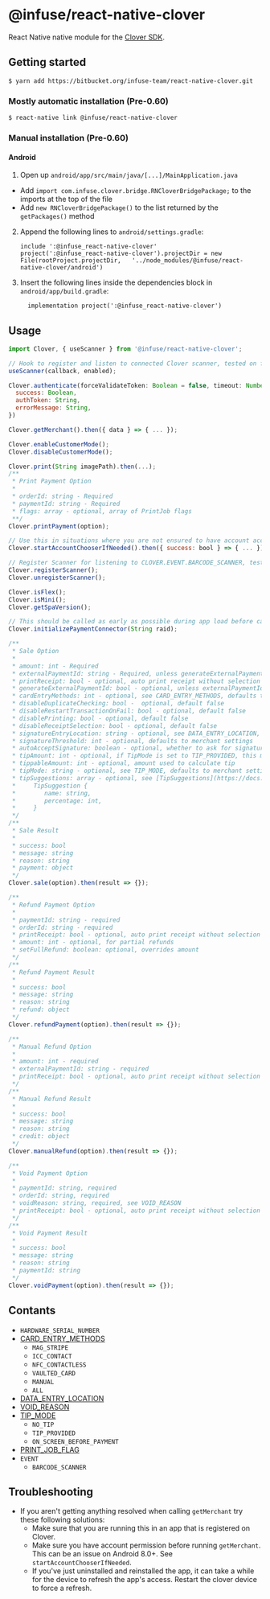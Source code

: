 
# @​infuse/react-native-clover

React Native native module for the [Clover SDK](https://github.com/clover/clover-android-sdk).

## Getting started

`$ yarn add https://bitbucket.org/infuse-team/react-native-clover.git`

### Mostly automatic installation (Pre-0.60)

`$ react-native link @infuse/react-native-clover`

### Manual installation (Pre-0.60)

#### Android

1. Open up `android/app/src/main/java/[...]/MainApplication.java`
  - Add `import com.infuse.clover.bridge.RNCloverBridgePackage;` to the imports at the top of the file
  - Add `new RNCloverBridgePackage()` to the list returned by the `getPackages()` method
2. Append the following lines to `android/settings.gradle`:
  	```
  	include ':@infuse_react-native-clover'
  	project(':@infuse_react-native-clover').projectDir = new File(rootProject.projectDir, 	'../node_modules/@infuse/react-native-clover/android')
  	```
3. Insert the following lines inside the dependencies block in `android/app/build.gradle`:
  	```
      implementation project(':@infuse_react-native-clover')
  	```


## Usage
```javascript
import Clover, { useScanner } from '@infuse/react-native-clover';

// Hook to register and listen to connected Clover scanner, tested on flex and mini gen 2
useScanner(callback, enabled);

Clover.authenticate(forceValidateToken: Boolean = false, timeout: Number = 10000) => ({
  success: Boolean,
  authToken: String,
  errorMessage: String,
})

Clover.getMerchant().then({ data } => { ... });

Clover.enableCustomerMode();
Clover.disableCustomerMode();

Clover.print(String imagePath).then(...);
/**
 * Print Payment Option
 * 
 * orderId: string - Required
 * paymentId: string - Required
 * flags: array - optional, array of PrintJob flags
 **/
Clover.printPayment(option);

// Use this in situations where you are not ensured to have account access permission, API 26+
Clover.startAccountChooserIfNeeded().then({ success: bool } => { ... });

// Register Scanner for listening to CLOVER.EVENT.BARCODE_SCANNER, tested on Flex and Mini Gen 2
Clover.registerScanner();
Clover.unregisterScanner();

Clover.isFlex();
Clover.isMini();
Clover.getSpaVersion();

// This should be called as early as possible during app load before calling any payment method
Clover.initializePaymentConnector(String raid);

/**
 * Sale Option
 *  
 * amount: int - Required
 * externalPaymentId: string - Required, unless generateExternalPaymentId is true
 * printReceipt: bool - optional, auto print receipt without selection
 * generateExternalPaymentId: bool - optional, unless externalPaymentId is not provided, default false
 * cardEntryMethods: int - optional, see CARD_ENTRY_METHODS, defaults to MAG_STRIPE | ICC_CONTACT | NFC_CONTACTLESS
 * disableDuplicateChecking: bool -  optional, default false
 * disableRestartTransactionOnFail: bool - optional, default false
 * disablePrinting: bool - optional, default false
 * disableReceiptSelection: bool - optional, default false
 * signatureEntryLocation: string - optional, see DATA_ENTRY_LOCATION, defaults to merchant settings
 * signatureThreshold: int - optional, defaults to merchant settings
 * autoAcceptSignature: boolean - optional, whether to ask for signature confirmation, default true
 * tipAmount: int - optional, if TipMode is set to TIP_PROVIDED, this must be set
 * tippableAmount: int - optional, amount used to calculate tip
 * tipMode: string - optional, see TIP_MODE, defaults to merchant settings
 * tipSuggestions: array - optional, see [TipSuggestions](https://docs.clover.com/clover-platform/docs/using-per-transaction-settings#section--tips-)
 *     TipSuggestion {
 *        name: string,
 *        percentage: int,
 *     }
 */
/**
 * Sale Result
 * 
 * success: bool
 * message: string
 * reason: string
 * payment: object
 */
Clover.sale(option).then(result => {});

/**
 * Refund Payment Option
 * 
 * paymentId: string - required
 * orderId: string - required
 * printReceipt: bool - optional, auto print receipt without selection
 * amount: int - optional, for partial refunds
 * setFullRefund: boolean: optional, overrides amount
 */
/**
 * Refund Payment Result
 * 
 * success: bool
 * message: string
 * reason: string
 * refund: object
 */
Clover.refundPayment(option).then(result => {});

/**
 * Manual Refund Option
 * 
 * amount: int - required
 * externalPaymentId: string - required
 * printReceipt: bool - optional, auto print receipt without selection
 */
/**
 * Manual Refund Result
 * 
 * success: bool
 * message: string
 * reason: string
 * credit: object
 */
Clover.manualRefund(option).then(result => {});

/**
 * Void Payment Option
 * 
 * paymentId: string, required
 * orderId: string, required
 * voidReason: string, required, see VOID_REASON
 * printReceipt: bool - optional, auto print receipt without selection
 */
/**
 * Void Payment Result
 * 
 * success: bool
 * message: string
 * reason: string
 * paymentId: string
 */
Clover.voidPayment(option).then(result => {});
```

## Contants

* `HARDWARE_SERIAL_NUMBER`
* [CARD_ENTRY_METHODS](https://docs.clover.com/clover-platform/docs/using-per-transaction-settings#section--other-functions-)
    * `MAG_STRIPE`
    * `ICC_CONTACT`
    * `NFC_CONTACTLESS`
    * `VAULTED_CARD`
    * `MANUAL`
    * `ALL`
* [DATA_ENTRY_LOCATION](https://clover.github.io/clover-android-sdk/com/clover/sdk/v3/payments/DataEntryLocation.html)
* [VOID_REASON](https://clover.github.io/clover-android-sdk/com/clover/sdk/v3/order/VoidReason.html)
* [TIP_MODE](https://clover.github.io/clover-android-sdk/com/clover/sdk/v3/payments/TipMode.html)
    * `NO_TIP`
    * `TIP_PROVIDED`
    * `ON_SCREEN_BEFORE_PAYMENT`
* [PRINT_JOB_FLAG](https://clover.github.io/clover-android-sdk/com/clover/sdk/v1/printer/job/PrintJob.html)
* `EVENT`
    * `BARCODE_SCANNER`
  
## Troubleshooting

* If you aren't getting anything resolved when calling `getMerchant` try these following solutions:
  - Make sure that you are running this in an app that is registered on Clover.
  - Make sure you have account permission before running `getMerchant`. This can be an issue on Android 8.0+. See `startAccountChooserIfNeeded`.
  - If you've just uninstalled and reinstalled the app, it can take a while for the device to refresh the app's access. Restart the clover device to force a refresh.